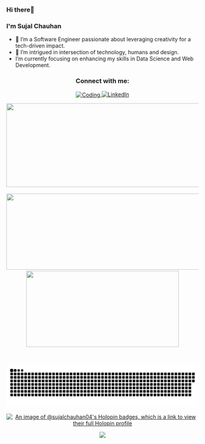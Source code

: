 ### Hi there👋 
### I'm Sujal Chauhan
<!--
**laiyumi/laiyumi** is a ✨ _special_ ✨ repository because its `README.md` (this file) appears on your GitHub profile.
-->

- 🌽 I’m a Software Engineer passionate about leveraging creativity for a tech-driven impact.
- 👀 I’m intrigued in intersection of technology, humans and design.
- I’m currently focusing on enhancing my skills in Data Science and Web Development.

<div style="text-align: center;">
  <h3>Connect with me:</h3>

  <p>
    <a href="https://www.linkedin.com/in/sujal-chauhan-041103sc/" target="_blank">
      <img align="center" alt="Coding" width="400" src="https://cdn.dribbble.com/users/1059583/screenshots/4171367/coding-freak.gif">
      <img src="https://raw.githubusercontent.com/rahuldkjain/github-profile-readme-generator/master/src/images/icons/Social/linked-in-alt.svg" alt="LinkedIn" height="30" width="40" />
    </a>
  </p>

<p align="center">
  <img width="800" height="220" src="https://streak-stats.demolab.com?user=SujalChauhan04&theme=highcontrast&hide_border=true&border_radius=5&card_width=800">
</p>

<p align="center">
  <img width="600" height="200" src="https://github-readme-stats.vercel.app/api?username=SujalChauhan04&show_icons=true&theme=vision-friendly-dark">
  <img width="400" height="200" src="https://github-readme-stats.vercel.app/api/top-langs/?username=SujalChauhan04&size_weight=0.0005&count_weight=0.3&layout=compact&theme=vision-friendly-dark">
</p>
 


<div id="header" align="center">
  <img src="https://komarev.com/ghpvc/?username=SujalChauhan04&style=for-the-badge&color=orange" alt=""/>
</div>


  
 <p align="center">
 <img width="1000" src="github-snake.svg" alt="snake"/>
 </p>

 [![An image of @sujalchauhan04's Holopin badges, which is a link to view their full Holopin profile](https://holopin.me/sujalchauhan04)](https://holopin.io/@sujalchauhan04)
 
<p align="center">
     <img src="https://capsule-render.vercel.app/api?type=waving&color=gradient&height=100&section=footer"/>
</p>

